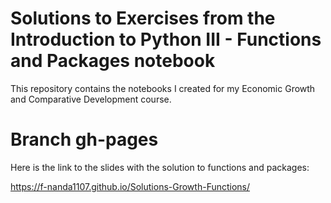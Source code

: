 # Solutions to Exercises from the Introduction to Python III - Functions and Packages notebook
This repository contains the notebooks I created for my Economic Growth and Comparative Development course.
# Branch gh-pages
Here is the link to the slides with the solution to functions and packages: 

https://f-nanda1107.github.io/Solutions-Growth-Functions/
